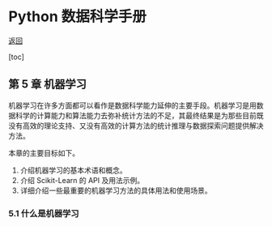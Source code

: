 # Python 数据科学手册

[返回](./index.md)

[toc]

## 第 5 章 机器学习

机器学习在许多方面都可以看作是数据科学能力延伸的主要手段。机器学习是用数据科学的计算能力和算法能力去弥补统计方法的不足，其最终结果是为那些目前既没有高效的理论支持、又没有高效的计算方法的统计推理与数据探索问题提供解决方法。

本章的主要目标如下。

1. 介绍机器学习的基本术语和概念。
2. 介绍 Scikit-Learn 的 API 及用法示例。
3. 详细介绍一些最重要的机器学习方法的具体用法和使用场景。

### 5.1 什么是机器学习

